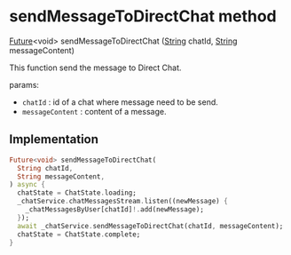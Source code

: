 


# sendMessageToDirectChat method








[Future](https://api.flutter.dev/flutter/dart-async/Future-class.html)&lt;void> sendMessageToDirectChat
([String](https://api.flutter.dev/flutter/dart-core/String-class.html) chatId, [String](https://api.flutter.dev/flutter/dart-core/String-class.html) messageContent)





<p>This function send the message to Direct Chat.</p>
<p>params:</p>
<ul>
<li><code>chatId</code> : id of a chat where message need to be send.</li>
<li><code>messageContent</code> : content of a message.</li>
</ul>



## Implementation

```dart
Future<void> sendMessageToDirectChat(
  String chatId,
  String messageContent,
) async {
  chatState = ChatState.loading;
  _chatService.chatMessagesStream.listen((newMessage) {
    _chatMessagesByUser[chatId]!.add(newMessage);
  });
  await _chatService.sendMessageToDirectChat(chatId, messageContent);
  chatState = ChatState.complete;
}
```







